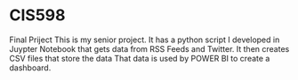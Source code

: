 # CIS598
Final Priject
This is my senior project.
It has a python script I developed in Juypter Notebook that gets data from RSS Feeds and Twitter.
It then creates CSV files that store the data
That data is used by POWER BI to create a dashboard.

